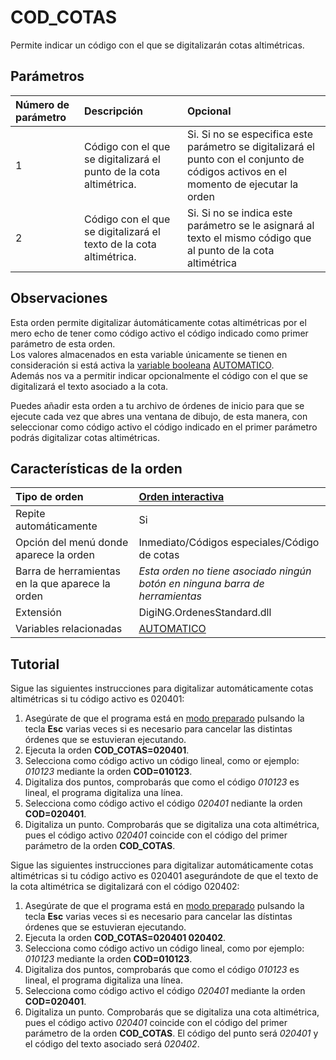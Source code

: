 # COD\_COTAS

Permite indicar un código con el que se digitalizarán cotas altimétricas.

## Parámetros

| Número de parámetro | Descripción | Opcional |
| :--- | :--- | :--- |
| 1 | Código con el que se digitalizará el punto de la cota altimétrica. | Si. Si no se especifica este parámetro se digitalizará el punto con el conjunto de códigos activos en el momento de ejecutar la orden |
| 2 | Código con el que se digitalizará el texto de la cota altimétrica. | Si. Si no se indica este parámetro se le asignará al texto el mismo código que al punto de la cota altimétrica |

## Observaciones

Esta orden permite digitalizar áutomáticamente cotas altimétricas por el mero echo de tener como código activo el código indicado como primer parámetro de esta orden.  
Los valores almacenados en esta variable únicamente se tienen en consideración si está activa la [variable booleana](cod-cotas.md) [AUTOMATICO](/digi3d-net/referencia/digi3d.net/ventana-de-dibujo/ordenes/c/da1f6fd1-4521-40bb-98e0-be6c6f62d1c6/README.md).  
Además nos va a permitir indicar opcionalmente el código con el que se digitalizará el texto asociado a la cota.

Puedes añadir esta orden a tu archivo de órdenes de inicio para que se ejecute cada vez que abres una ventana de dibujo, de esta manera, con seleccionar como código activo el código indicado en el primer parámetro podrás digitalizar cotas altimétricas.

## Características de la orden

| Tipo de orden | [Orden interactiva](cod-cotas.md) |
| :--- | :--- |
| Repite automáticamente | Si |
| Opción del menú donde aparece la orden | Inmediato/Códigos especiales/Código de cotas |
| Barra de herramientas en la que aparece la orden | _Esta orden no tiene asociado ningún botón en ninguna barra de herramientas_ |
| Extensión | DigiNG.OrdenesStandard.dll |
| Variables relacionadas | [AUTOMATICO](/digi3d-net/referencia/digi3d.net/ventana-de-dibujo/ordenes/c/AUTOMATICO.html) |

## Tutorial

Sigue las siguientes instrucciones para digitalizar automáticamente cotas altimétricas si tu código activo es 020401:

1. Asegúrate de que el programa está en [modo preparado](cod-cotas.md) pulsando la tecla **Esc** varias veces si es necesario para cancelar las distintas órdenes que se estuvieran ejecutando.
2. Ejecuta la orden **COD\_COTAS=020401**.
3. Selecciona como código activo un código lineal, como or ejemplo: _010123_ mediante la orden **COD=010123**.
4. Digitaliza dos puntos, comprobarás que como el código _010123_ es lineal, el programa digitaliza una línea.
5. Selecciona como código activo el código _020401_ nediante la orden **COD=020401**.
6. Digitaliza un punto. Comprobarás que se digitaliza una cota altimétrica, pues el código activo _020401_ coincide con el código del primer parámetro de la orden **COD\_COTAS**.

Sigue las siguientes instrucciones para digitalizar automáticamente cotas altimétricas si tu código activo es 020401 asegurándote de que el texto de la cota altimétrica se digitalizará con el código 020402:

1. Asegúrate de que el programa está en [modo preparado](cod-cotas.md) pulsando la tecla **Esc** varias veces si es necesario para cancelar las dístintas órdenes que se estuvieran ejecutando.
2. Ejecuta la orden **COD\_COTAS=020401 020402**.
3. Selecciona como código activo un código lineal, como por ejemplo: _010123_ mediante la orden **COD=010123**.
4. Digitaliza dos puntos, comprobarás que como el código _010123_ es lineal, el programa digitaliza una línea.
5. Selecciona como código activo el código _020401_ mediante la orden **COD=020401**.
6. Digitaliza un punto. Comprobarás que se digitaliza una cota altimétrica, pues el código activo _020401_ coincide con el código del primer parámetro de la orden **COD\_COTAS**. El código del punto será _020401_ y el código del texto asociado será _020402_.


